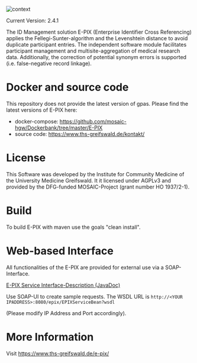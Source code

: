 ![context](https://user-images.githubusercontent.com/12081369/49164561-a4481500-f32f-11e8-9f0d-fa7a730f4b9d.png)

Current Version: 2.4.1

The ID Management solution E-PIX (Enterprise Identifier Cross Referencing) applies the Fellegi-Sunter-algorithm and the Levenshtein distance to avoid duplicate participant entries. The independent software module facilitates participant management and multisite-aggregation of medical research data. Additionally, the correction of potential synonym errors is supported (i.e. false-negative record linkage).

# Docker and source code
This repository does not provide the latest version of gpas. Please find the latest versions of E-PIX here:
* docker-compose: https://github.com/mosaic-hgw/Dockerbank/tree/master/E-PIX
* source code: https://www.ths-greifswald.de/kontakt/ 

# License
This Software was developed by the Institute for Community Medicine of the University Medicine Greifswald. It it licensed under AGPLv3 and provided by the DFG-funded MOSAIC-Project (grant number HO 1937/2-1).

# Build
To build E-PIX with maven use the goals "clean install".

# Web-based Interface
All functionalities of the E-PIX are provided for external use via a SOAP-Interface.

[E-PIX Service Interface-Description (JavaDoc)](https://www.ths-greifswald.de/wp-content/uploads/tools/e-pix/doc/2-4-0/org/emau/icmvc/ganimed/epix/service/EPIXService.html "E-PIX Service Interface Description")

Use SOAP-UI to create sample requests. The WSDL URL is ``http://<YOUR IPADDRESS>:8080/epix/EPIXServiceBean?wsdl``

(Please modify IP Address and Port accordingly).

# More Information
Visit https://www.ths-greifswald.de/e-pix/
